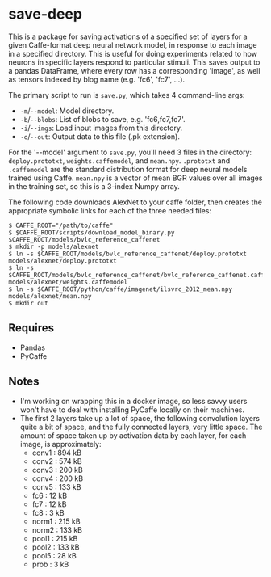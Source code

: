 save-deep
=========

This is a package for saving activations of a specified set of layers for a given Caffe-format deep neural network model, in response to each image in a specified directory. This is useful for doing experiments related to how neurons in specific layers respond to particular stimuli. This saves output to a pandas DataFrame, where every row has a corresponding 'image', as well as tensors indexed by blog name (e.g. 'fc6', 'fc7', ...).

The primary script to run is `save.py`, which takes 4 command-line args:
* `-m`/`--model`: Model directory.
* `-b`/`--blobs`: List of blobs to save, e.g. 'fc6,fc7,fc7'.
* `-i`/`--imgs`: Load input images from this directory.
* `-o`/`--out`: Output data to this file (.pk extension).

For the '--model' argument to `save.py`, you'll need 3 files in the directory: `deploy.prototxt`, `weights.caffemodel`, and `mean.npy`. `.prototxt` and `.caffemodel` are the standard distribution format for deep neural models trained using Caffe. `mean.npy` is a vector of mean BGR values over all images in the training set, so this is a 3-index Numpy array.

The following code downloads AlexNet to your caffe folder, then creates the appropriate symbolic links for each of the three needed files:

    $ CAFFE_ROOT="/path/to/caffe"
    $ $CAFFE_ROOT/scripts/download_model_binary.py $CAFFE_ROOT/models/bvlc_reference_caffenet
    $ mkdir -p models/alexnet
    $ ln -s $CAFFE_ROOT/models/bvlc_reference_caffenet/deploy.prototxt models/alexnet/deploy.prototxt
    $ ln -s $CAFFE_ROOT/models/bvlc_reference_caffenet/bvlc_reference_caffenet.caffemodel models/alexnet/weights.caffemodel
    $ ln -s $CAFFE_ROOT/python/caffe/imagenet/ilsvrc_2012_mean.npy models/alexnet/mean.npy
    $ mkdir out


Requires
--------
* Pandas
* PyCaffe


Notes
-----
* I'm working on wrapping this in a docker image, so less savvy users won't have to deal with installing PyCaffe locally on their machines.
* The first 2 layers take up a lot of space, the following convolution layers quite a bit of space, and the fully connected layers, very little space. The amount of space taken up by activation data by each layer, for each image, is approximately:
    - conv1 : 894 kB
    - conv2 : 574 kB
    - conv3 : 200 kB
    - conv4 : 200 kB
    - conv5 : 133 kB
    - fc6   : 12 kB
    - fc7   : 12 kB
    - fc8   : 3 kB
    - norm1 : 215 kB
    - norm2 : 133 kB
    - pool1 : 215 kB
    - pool2 : 133 kB
    - pool5 : 28 kB
    - prob  : 3 kB



